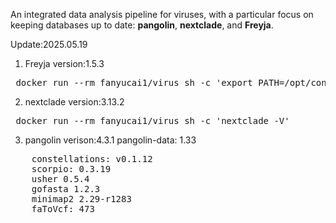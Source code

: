 An integrated data analysis pipeline for viruses, with a particular focus on keeping databases up to date: **pangolin**, **nextclade**, and **Freyja**.

Update:2025.05.19

1.  Freyja version:1.5.3
<pre> docker run --rm fanyucai1/virus sh -c 'export PATH=/opt/conda/envs/Freyja/bin:$PATH && /opt/conda/envs/Freyja/bin/fryja --help'</pre>

2.  nextclade version:3.13.2
<pre> docker run --rm fanyucai1/virus sh -c 'nextclade -V'</pre> 

3.  pangolin verison:4.3.1 pangolin-data: 1.33
<pre>
    constellations: v0.1.12
    scorpio: 0.3.19
    usher 0.5.4
    gofasta 1.2.3
    minimap2 2.29-r1283
    faToVcf: 473
</pre> 

